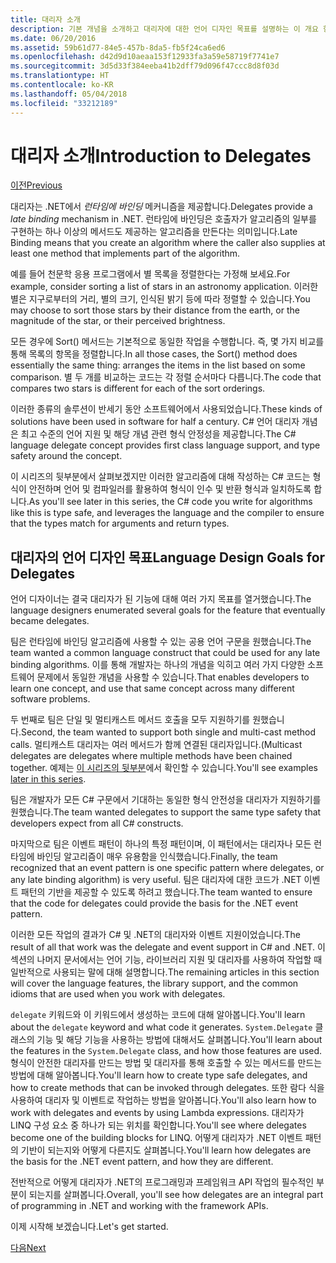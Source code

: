 ```yaml
---
title: 대리자 소개
description: 기본 개념을 소개하고 대리자에 대한 언어 디자인 목표를 설명하는 이 개요 항목에서 대리자에 대해 알아봅니다.
ms.date: 06/20/2016
ms.assetid: 59b61d77-84e5-457b-8da5-fb5f24ca6ed6
ms.openlocfilehash: d42d9d10aeaa153f12933fa3a59e58719f7741e7
ms.sourcegitcommit: 3d5d33f384eeba41b2dff79d096f47ccc8d8f03d
ms.translationtype: HT
ms.contentlocale: ko-KR
ms.lasthandoff: 05/04/2018
ms.locfileid: "33212189"
---
```

# <a name="introduction-to-delegates"></a><span data-ttu-id="5dd68-103">대리자 소개</span><span class="sxs-lookup"><span data-stu-id="5dd68-103">Introduction to Delegates</span></span>

[<span data-ttu-id="5dd68-104">이전</span><span class="sxs-lookup"><span data-stu-id="5dd68-104">Previous</span></span>](delegates-events.md)

<span data-ttu-id="5dd68-105">대리자는 .NET에서 *런타임에 바인딩* 메커니즘을 제공합니다.</span><span class="sxs-lookup"><span data-stu-id="5dd68-105">Delegates provide a *late binding* mechanism in .NET.</span></span> <span data-ttu-id="5dd68-106">런타임에 바인딩은 호출자가 알고리즘의 일부를 구현하는 하나 이상의 메서드도 제공하는 알고리즘을 만든다는 의미입니다.</span><span class="sxs-lookup"><span data-stu-id="5dd68-106">Late Binding means that you create an algorithm where the caller also supplies at least one method that implements part of the algorithm.</span></span>

<span data-ttu-id="5dd68-107">예를 들어 천문학 응용 프로그램에서 별 목록을 정렬한다는 가정해 보세요.</span><span class="sxs-lookup"><span data-stu-id="5dd68-107">For example, consider sorting a list of stars in an astronomy application.</span></span>
<span data-ttu-id="5dd68-108">이러한 별은 지구로부터의 거리, 별의 크기, 인식된 밝기 등에 따라 정렬할 수 있습니다.</span><span class="sxs-lookup"><span data-stu-id="5dd68-108">You may choose to sort those stars by their distance from the earth, or the magnitude of the star, or their perceived brightness.</span></span>

<span data-ttu-id="5dd68-109">모든 경우에 Sort() 메서드는 기본적으로 동일한 작업을 수행합니다. 즉, 몇 가지 비교를 통해 목록의 항목을 정렬합니다.</span><span class="sxs-lookup"><span data-stu-id="5dd68-109">In all those cases, the Sort() method does essentially the same thing: arranges the items in the list based on some comparison.</span></span> <span data-ttu-id="5dd68-110">별 두 개를 비교하는 코드는 각 정렬 순서마다 다릅니다.</span><span class="sxs-lookup"><span data-stu-id="5dd68-110">The code that compares two stars is different for each of the sort orderings.</span></span>

<span data-ttu-id="5dd68-111">이러한 종류의 솔루션이 반세기 동안 소프트웨어에서 사용되었습니다.</span><span class="sxs-lookup"><span data-stu-id="5dd68-111">These kinds of solutions have been used in software for half a century.</span></span>
<span data-ttu-id="5dd68-112">C# 언어 대리자 개념은 최고 수준의 언어 지원 및 해당 개념 관련 형식 안정성을 제공합니다.</span><span class="sxs-lookup"><span data-stu-id="5dd68-112">The C# language delegate concept provides first class language support, and type safety around the concept.</span></span>

<span data-ttu-id="5dd68-113">이 시리즈의 뒷부분에서 살펴보겠지만 이러한 알고리즘에 대해 작성하는 C# 코드는 형식이 안전하며 언어 및 컴파일러를 활용하여 형식이 인수 및 반환 형식과 일치하도록 합니다.</span><span class="sxs-lookup"><span data-stu-id="5dd68-113">As you'll see later in this series, the C# code you write for algorithms like this is type safe, and leverages the language and the compiler to ensure that the types match for arguments and return types.</span></span>

## <a name="language-design-goals-for-delegates"></a><span data-ttu-id="5dd68-114">대리자의 언어 디자인 목표</span><span class="sxs-lookup"><span data-stu-id="5dd68-114">Language Design Goals for Delegates</span></span>

<span data-ttu-id="5dd68-115">언어 디자이너는 결국 대리자가 된 기능에 대해 여러 가지 목표를 열거했습니다.</span><span class="sxs-lookup"><span data-stu-id="5dd68-115">The language designers enumerated several goals for the feature that eventually became delegates.</span></span>

<span data-ttu-id="5dd68-116">팀은 런타임에 바인딩 알고리즘에 사용할 수 있는 공용 언어 구문을 원했습니다.</span><span class="sxs-lookup"><span data-stu-id="5dd68-116">The team wanted a common language construct that could be used for any late binding algorithms.</span></span> <span data-ttu-id="5dd68-117">이를 통해 개발자는 하나의 개념을 익히고 여러 가지 다양한 소프트웨어 문제에서 동일한 개념을 사용할 수 있습니다.</span><span class="sxs-lookup"><span data-stu-id="5dd68-117">That enables developers to learn one concept, and use that same concept across many different software problems.</span></span>

<span data-ttu-id="5dd68-118">두 번째로 팀은 단일 및 멀티캐스트 메서드 호출을 모두 지원하기를 원했습니다.</span><span class="sxs-lookup"><span data-stu-id="5dd68-118">Second, the team wanted to support both single and multi-cast method calls.</span></span> <span data-ttu-id="5dd68-119">멀티캐스트 대리자는 여러 메서드가 함께 연결된 대리자입니다.</span><span class="sxs-lookup"><span data-stu-id="5dd68-119">(Multicast delegates are delegates where multiple methods have been chained together.</span></span> <span data-ttu-id="5dd68-120">예제는 [이 시리즈의 뒷부분](delegate-class.md)에서 확인할 수 있습니다.</span><span class="sxs-lookup"><span data-stu-id="5dd68-120">You'll see examples [later in this series](delegate-class.md).</span></span> 

<span data-ttu-id="5dd68-121">팀은 개발자가 모든 C# 구문에서 기대하는 동일한 형식 안전성을 대리자가 지원하기를 원했습니다.</span><span class="sxs-lookup"><span data-stu-id="5dd68-121">The team wanted delegates to support the same type safety that developers expect from all C# constructs.</span></span> 

<span data-ttu-id="5dd68-122">마지막으로 팀은 이벤트 패턴이 하나의 특정 패턴이며, 이 패턴에서는 대리자나 모든 런타임에 바인딩 알고리즘이 매우 유용함을 인식했습니다.</span><span class="sxs-lookup"><span data-stu-id="5dd68-122">Finally, the team recognized that an event pattern is one specific pattern where delegates, or any late binding algorithm) is very useful.</span></span> <span data-ttu-id="5dd68-123">팀은 대리자에 대한 코드가 .NET 이벤트 패턴의 기반을 제공할 수 있도록 하려고 했습니다.</span><span class="sxs-lookup"><span data-stu-id="5dd68-123">The team wanted to ensure that the code for delegates could provide the basis for the .NET event pattern.</span></span>

<span data-ttu-id="5dd68-124">이러한 모든 작업의 결과가 C# 및 .NET의 대리자와 이벤트 지원이었습니다.</span><span class="sxs-lookup"><span data-stu-id="5dd68-124">The result of all that work was the delegate and event support in C# and .NET.</span></span> <span data-ttu-id="5dd68-125">이 섹션의 나머지 문서에서는 언어 기능, 라이브러리 지원 및 대리자를 사용하여 작업할 때 일반적으로 사용되는 말에 대해 설명합니다.</span><span class="sxs-lookup"><span data-stu-id="5dd68-125">The remaining articles in this section will cover the language features, the library support, and the common idioms that are used when you work with delegates.</span></span>

<span data-ttu-id="5dd68-126">`delegate` 키워드와 이 키워드에서 생성하는 코드에 대해 알아봅니다.</span><span class="sxs-lookup"><span data-stu-id="5dd68-126">You'll learn about the `delegate` keyword and what code it generates.</span></span> <span data-ttu-id="5dd68-127">`System.Delegate` 클래스의 기능 및 해당 기능을 사용하는 방법에 대해서도 살펴봅니다.</span><span class="sxs-lookup"><span data-stu-id="5dd68-127">You'll learn about the features in the `System.Delegate` class, and how those features are used.</span></span> <span data-ttu-id="5dd68-128">형식이 안전한 대리자를 만드는 방법 및 대리자를 통해 호출할 수 있는 메서드를 만드는 방법에 대해 알아봅니다.</span><span class="sxs-lookup"><span data-stu-id="5dd68-128">You'll learn how to create type safe delegates, and how to create methods that can be invoked through delegates.</span></span> <span data-ttu-id="5dd68-129">또한 람다 식을 사용하여 대리자 및 이벤트로 작업하는 방법을 알아봅니다.</span><span class="sxs-lookup"><span data-stu-id="5dd68-129">You'll also learn how to work with delegates and events by using Lambda expressions.</span></span> <span data-ttu-id="5dd68-130">대리자가 LINQ 구성 요소 중 하나가 되는 위치를 확인합니다.</span><span class="sxs-lookup"><span data-stu-id="5dd68-130">You'll see where delegates become one of the building blocks for LINQ.</span></span> <span data-ttu-id="5dd68-131">어떻게 대리자가 .NET 이벤트 패턴의 기반이 되는지와 어떻게 다른지도 살펴봅니다.</span><span class="sxs-lookup"><span data-stu-id="5dd68-131">You'll learn how delegates are the basis for the .NET event pattern, and how they are different.</span></span>

<span data-ttu-id="5dd68-132">전반적으로 어떻게 대리자가 .NET의 프로그래밍과 프레임워크 API 작업의 필수적인 부분이 되는지를 살펴봅니다.</span><span class="sxs-lookup"><span data-stu-id="5dd68-132">Overall, you'll see how delegates are an integral part of programming in .NET and working with the framework APIs.</span></span>

<span data-ttu-id="5dd68-133">이제 시작해 보겠습니다.</span><span class="sxs-lookup"><span data-stu-id="5dd68-133">Let's get started.</span></span>

[<span data-ttu-id="5dd68-134">다음</span><span class="sxs-lookup"><span data-stu-id="5dd68-134">Next</span></span>](delegate-class.md)
